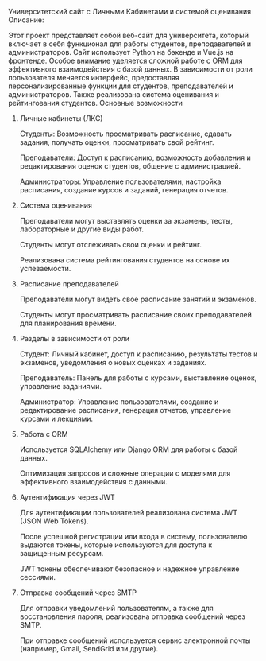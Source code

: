 Университетский сайт с Личными Кабинетами и системой оценивания
Описание:

Этот проект представляет собой веб-сайт для университета, который включает в себя функционал для работы студентов, преподавателей и администраторов. Сайт использует Python на бэкенде и Vue.js на фронтенде. Особое внимание уделяется сложной работе с ORM для эффективного взаимодействия с базой данных. В зависимости от роли пользователя меняется интерфейс, предоставляя персонализированные функции для студентов, преподавателей и администраторов. Также реализована система оценивания и рейтингования студентов.
Основные возможности
1. Личные кабинеты (ЛКС)

    Студенты: Возможность просматривать расписание, сдавать задания, получать оценки, просматривать свой рейтинг.

    Преподаватели: Доступ к расписанию, возможность добавления и редактирования оценок студентов, общение с администрацией.

    Администраторы: Управление пользователями, настройка расписания, создание курсов и заданий, генерация отчетов.

2. Система оценивания

    Преподаватели могут выставлять оценки за экзамены, тесты, лабораторные и другие виды работ.

    Студенты могут отслеживать свои оценки и рейтинг.

    Реализована система рейтингования студентов на основе их успеваемости.

3. Расписание преподавателей

    Преподаватели могут видеть свое расписание занятий и экзаменов.

    Студенты могут просматривать расписание своих преподавателей для планирования времени.

4. Разделы в зависимости от роли

    Студент: Личный кабинет, доступ к расписанию, результаты тестов и экзаменов, уведомления о новых оценках и заданиях.

    Преподаватель: Панель для работы с курсами, выставление оценок, управление заданиями.

    Администратор: Управление пользователями, создание и редактирование расписания, генерация отчетов, управление курсами и лекциями.

5. Работа с ORM

    Используется SQLAlchemy или Django ORM для работы с базой данных.

    Оптимизация запросов и сложные операции с моделями для эффективного взаимодействия с данными.
6. Аутентификация через JWT

    Для аутентификации пользователей реализована система JWT (JSON Web Tokens).

    После успешной регистрации или входа в систему, пользователю выдаются токены, которые используются для доступа к защищенным ресурсам.

    JWT токены обеспечивают безопасное и надежное управление сессиями.

7. Отправка сообщений через SMTP

    Для отправки уведомлений пользователям, а также для восстановления пароля, реализована отправка сообщений через SMTP.

    При отправке сообщений используется сервис электронной почты (например, Gmail, SendGrid или другие).
